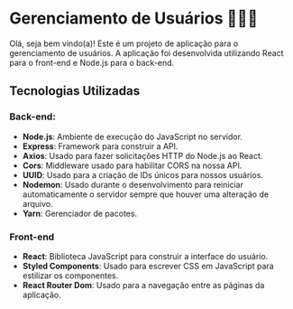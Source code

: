 # Gerenciamento de Usuários 👨🏽‍💻

Olá, seja bem vindo(a)!
Este é um projeto de aplicação para o gerenciamento de usuários. A aplicação foi desenvolvida utilizando React para o front-end e Node.js para o back-end.

## Tecnologias Utilizadas

### Back-end:
- **Node.js**: Ambiente de execução do JavaScript no servidor.
- **Express**: Framework para construir a API.
- **Axios**: Usado para fazer solicitações HTTP do Node.js ao React.
- **Cors**: Middleware usado para habilitar CORS na nossa API.
- **UUID**: Usado para a criação de IDs únicos para nossos usuários.
- **Nodemon**: Usado durante o desenvolvimento para reiniciar automaticamente o servidor sempre que houver uma alteração de arquivo.
- **Yarn**: Gerenciador de pacotes.

### Front-end
- **React**: Biblioteca JavaScript para construir a interface do usuário.
- **Styled Components**: Usado para escrever CSS em JavaScript para estilizar os componentes.
- **React Router Dom**: Usado para a navegação entre as páginas da aplicação.
